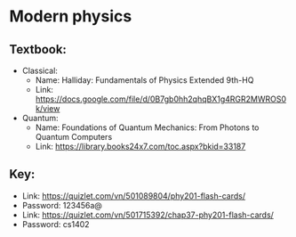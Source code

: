 # Modern physics

## Textbook:
- Classical: 
  - Name: Halliday: Fundamentals of Physics Extended 9th-HQ
  - Link: https://docs.google.com/file/d/0B7gb0hh2qhqBX1g4RGR2MWROS0k/view
- Quantum:
  - Name: Foundations of Quantum Mechanics: From Photons to Quantum Computers
  - Link: https://library.books24x7.com/toc.aspx?bkid=33187

## Key:
- Link: https://quizlet.com/vn/501089804/phy201-flash-cards/
- Password: 123456a@
- Link: https://quizlet.com/vn/501715392/chap37-phy201-flash-cards/
- Password: cs1402
